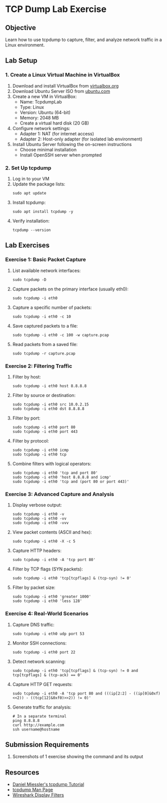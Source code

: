 # TCP Dump Lab Exercise

## Objective
Learn how to use tcpdump to capture, filter, and analyze network traffic in a Linux environment.

## Lab Setup

### 1. Create a Linux Virtual Machine in VirtualBox

1. Download and install VirtualBox from [virtualbox.org](https://www.virtualbox.org/wiki/Downloads)
2. Download Ubuntu Server ISO from [ubuntu.com](https://ubuntu.com/download/server)
3. Create a new VM in VirtualBox:
   - Name: TcpdumpLab
   - Type: Linux
   - Version: Ubuntu (64-bit)
   - Memory: 2048 MB
   - Create a virtual hard disk (20 GB)
4. Configure network settings:
   - Adapter 1: NAT (for internet access)
   - Adapter 2: Host-only adapter (for isolated lab environment)
5. Install Ubuntu Server following the on-screen instructions
   - Choose minimal installation
   - Install OpenSSH server when prompted

### 2. Set Up tcpdump

1. Log in to your VM
2. Update the package lists:
   ```
   sudo apt update
   ```
3. Install tcpdump:
   ```
   sudo apt install tcpdump -y
   ```
4. Verify installation:
   ```
   tcpdump --version
   ```

## Lab Exercises

### Exercise 1: Basic Packet Capture

1. List available network interfaces:
   ```
   sudo tcpdump -D
   ```

2. Capture packets on the primary interface (usually eth0):
   ```
   sudo tcpdump -i eth0
   ```

3. Capture a specific number of packets:
   ```
   sudo tcpdump -i eth0 -c 10
   ```

4. Save captured packets to a file:
   ```
   sudo tcpdump -i eth0 -c 100 -w capture.pcap
   ```

5. Read packets from a saved file:
   ```
   sudo tcpdump -r capture.pcap
   ```

### Exercise 2: Filtering Traffic

1. Filter by host:
   ```
   sudo tcpdump -i eth0 host 8.8.8.8
   ```

2. Filter by source or destination:
   ```
   sudo tcpdump -i eth0 src 10.0.2.15
   sudo tcpdump -i eth0 dst 8.8.8.8
   ```

3. Filter by port:
   ```
   sudo tcpdump -i eth0 port 80
   sudo tcpdump -i eth0 port 443
   ```

4. Filter by protocol:
   ```
   sudo tcpdump -i eth0 icmp
   sudo tcpdump -i eth0 tcp
   ```

5. Combine filters with logical operators:
   ```
   sudo tcpdump -i eth0 'tcp and port 80'
   sudo tcpdump -i eth0 'host 8.8.8.8 and icmp'
   sudo tcpdump -i eth0 'tcp and (port 80 or port 443)'
   ```

### Exercise 3: Advanced Capture and Analysis

1. Display verbose output:
   ```
   sudo tcpdump -i eth0 -v
   sudo tcpdump -i eth0 -vv
   sudo tcpdump -i eth0 -vvv
   ```

2. View packet contents (ASCII and hex):
   ```
   sudo tcpdump -i eth0 -X -c 5
   ```

3. Capture HTTP headers:
   ```
   sudo tcpdump -i eth0 -A 'tcp port 80'
   ```

4. Filter by TCP flags (SYN packets):
   ```
   sudo tcpdump -i eth0 'tcp[tcpflags] & (tcp-syn) != 0'
   ```

5. Filter by packet size:
   ```
   sudo tcpdump -i eth0 'greater 1000'
   sudo tcpdump -i eth0 'less 128'
   ```

### Exercise 4: Real-World Scenarios

1. Capture DNS traffic:
   ```
   sudo tcpdump -i eth0 udp port 53
   ```

2. Monitor SSH connections:
   ```
   sudo tcpdump -i eth0 port 22
   ```

3. Detect network scanning:
   ```
   sudo tcpdump -i eth0 'tcp[tcpflags] & (tcp-syn) != 0 and tcp[tcpflags] & (tcp-ack) == 0'
   ```

4. Capture HTTP GET requests:
   ```
   sudo tcpdump -i eth0 -A 'tcp port 80 and (((ip[2:2] - ((ip[0]&0xf)<<2)) - ((tcp[12]&0xf0)>>2)) != 0)'
   ```

5. Generate traffic for analysis:
   ```
   # In a separate terminal
   ping 8.8.8.8
   curl http://example.com
   ssh username@hostname
   ```

## Submission Requirements

1. Screenshots of 1 exercise showing the command and its output

## Resources
- [Daniel Miessler's tcpdump Tutorial](https://danielmiessler.com/blog/tcpdump)
- [tcpdump Man Page](https://www.tcpdump.org/manpages/tcpdump.1.html)
- [Wireshark Display Filters](https://wiki.wireshark.org/DisplayFilters)